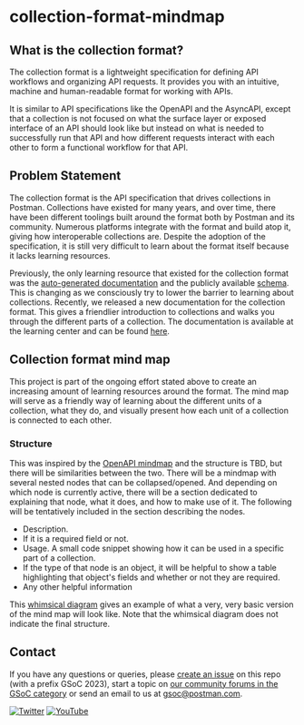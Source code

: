 # collection-format-mindmap

## What is the collection format?
The collection format is a lightweight specification for defining API workflows and organizing API requests. It provides you with an intuitive, machine and human-readable format for working with APIs.

It is similar to API specifications like the OpenAPI and the AsyncAPI, except that a collection is not focused on what the surface layer or exposed interface of an API should look like but instead on what is needed to successfully run that API and how different requests interact with each other to form a functional workflow for that API.

## Problem Statement
The collection format is the API specification that drives collections in Postman. Collections have existed for many years, and over time, there have been different toolings built around the format both by Postman and its community. Numerous platforms integrate with the format and build atop it, giving how interoperable collections are. Despite the adoption of the specification, it is still very difficult to learn about the format itself because it lacks learning resources. 

Previously, the only learning resource that existed for the collection format was the [auto-generated documentation](https://schema.postman.com/) and the publicly available [schema](https://schema.postman.com/collection/json/v2.1.0/draft-07/collection.json). This is changing as we consciously try to lower the barrier to learning about collections. Recently, we released a new documentation for the collection format. This gives a friendlier introduction to collections and walks you through the different parts of a collection. The documentation is available at the learning center and can be found [here](https://learning.postman.com/collection-format).

## Collection format mind map
This project is part of the ongoing effort stated above to create an increasing amount of learning resources around the format. The mind map will serve as a friendly way of learning about the different units of a collection, what they do, and visually present how each unit of a collection is connected to each other.

### Structure
This was inspired by the [OpenAPI mindmap](https://openapi-map.apihandyman.io/) and the structure is TBD, but there will be similarities between the two. There will be a mindmap with several nested nodes that can be collapsed/opened. And depending on which node is currently active, there will be a section dedicated to explaining that node, what it does, and how to make use of it. The following will be tentatively included in the section describing the nodes. 

- Description.
- If it is a required field or not.
- Usage. A small code snippet showing how it can be used in a specific part of a collection.
- If the type of that node is an object, it will be helpful to show a table highlighting that object's fields and whether or not they are required. 
- Any other helpful information

This [whimsical diagram](https://whimsical.com/collection-mind-map-6H8Ck1ntSmJqev5uD5pWnp) gives an example of what a very, very basic version of the mind map will look like. Note that the whimsical diagram does not indicate the final structure.

## Contact
If you have any questions or queries, please [create an issue](openapi-web-search) on this repo (with a prefix GSoC 2023), start a topic on [our community forums in the GSoC category](https://community.postman.com/c/open-technology/gsoc/42) or send an email to us at gsoc@postman.com.

[![Twitter](https://img.shields.io/badge/Twitter-%40getpostman-orange?logo=twitter&logoColor=white)](https://twitter.com/getpostman) [![YouTube](https://img.shields.io/badge/YouTube-%40postman-orange?logo=youtube)](https://www.youtube.com/c/postman)
